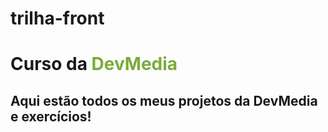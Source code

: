 # trilha-front
<style>
    span{
        color: #7BAB3B;
        font-weight: bold;
    }
</style>
<!-- Estilos.css -->

 <h1>Curso da <span>DevMedia</span></h1>
 <h2>Aqui estão todos os meus projetos da DevMedia e exercícios!</h2>
